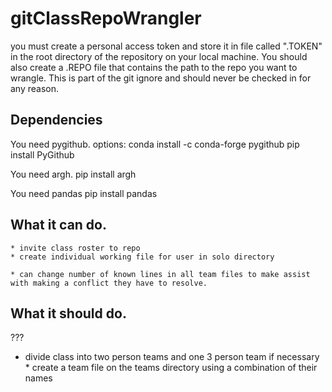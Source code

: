# gitClassRepoWrangler
you must create a personal access token and store it in file called ".TOKEN" in the root directory of the repository on your local machine. You should also create a .REPO file that contains the path to the repo you want to wrangle. This is part of the git ignore and should never be checked in for any reason.

## Dependencies
You need pygithub. options:
    conda install -c conda-forge pygithub 
    pip install PyGithub

You need argh.
    pip install argh
    
You need pandas
    pip install pandas
## What it can do.
    * invite class roster to repo
    * create individual working file for user in solo directory
      
    * can change number of known lines in all team files to make assist with making a conflict they have to resolve.


## What it should do.
???
 * divide class into two person teams and one 3 person team if necessary
        * create a team file on the teams directory using a combination of their names 